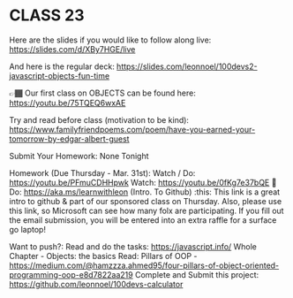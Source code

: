# CLASS 23

Here are the slides if you would like to follow along live: https://slides.com/d/XBy7HGE/live

And here is the regular deck: https://slides.com/leonnoel/100devs2-javascript-objects-fun-time

👉🏾 Our first class on OBJECTS can be found here: https://youtu.be/75TQEQ6wxAE

Try and read before class (motivation to be kind): https://www.familyfriendpoems.com/poem/have-you-earned-your-tomorrow-by-edgar-albert-guest

Submit Your Homework:
None Tonight

Homework (Due Thursday - Mar. 31st):
Watch / Do: https://youtu.be/PFmuCDHHpwk
Watch: https://youtu.be/0fKg7e37bQE​
🚨 Do: https://aka.ms/learnwithleon (Intro. To Github)
:this: This link is a great intro to github & part of our sponsored class on Thursday. Also, please use this link, so Microsoft can see how many folx are participating. If you fill out the email submission, you will be entered into an extra raffle for a surface go laptop!

Want to push?:
Read and do the tasks: https://javascript.info/ Whole Chapter - Objects: the basics
Read: Pillars of OOP - https://medium.com/@hamzzza.ahmed95/four-pillars-of-object-oriented-programming-oop-e8d7822aa219
Complete and Submit this project: https://github.com/leonnoel/100devs-calculator
